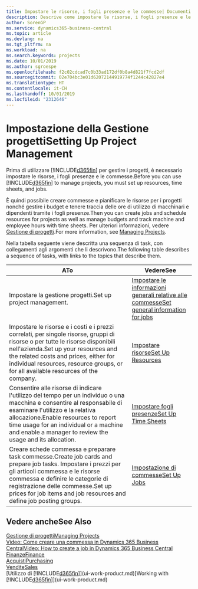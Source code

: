 ```yaml
---
title: Impostare le risorse, i fogli presenze e le commesse| Documenti Microsoft
description: Descrive come impostare le risorse, i fogli presenze e le commesse per gestire progetti.
author: SorenGP
ms.service: dynamics365-business-central
ms.topic: article
ms.devlang: na
ms.tgt_pltfrm: na
ms.workload: na
ms.search.keywords: projects
ms.date: 10/01/2019
ms.author: sgroespe
ms.openlocfilehash: f2c02cdcad7c0b33ad172df0b8a4d821f7fcd2df
ms.sourcegitcommit: 02e704bc3e01d62072144919774f1244c42827e4
ms.translationtype: HT
ms.contentlocale: it-CH
ms.lasthandoff: 10/01/2019
ms.locfileid: "2312646"
---
```

# <a name="setting-up-project-management"></a><span data-ttu-id="52faa-103">Impostazione della Gestione progetti</span><span class="sxs-lookup"><span data-stu-id="52faa-103">Setting Up Project Management</span></span>
<span data-ttu-id="52faa-104">Prima di utilizzare [!INCLUDE[d365fin](includes/d365fin_md.md)] per gestire i progetti, è necessario impostare le risorse, i fogli presenze e le commesse.</span><span class="sxs-lookup"><span data-stu-id="52faa-104">Before you can use [!INCLUDE[d365fin](includes/d365fin_md.md)] to manage projects, you must set up resources, time sheets, and jobs.</span></span>

<span data-ttu-id="52faa-105">È quindi possibile creare commesse e pianificare le risorse per i progetti nonché gestire i budget e tenere traccia delle ore di utilizzo di macchinari e dipendenti tramite i fogli presenze.</span><span class="sxs-lookup"><span data-stu-id="52faa-105">Then you can create jobs and schedule resources for projects as well as manage budgets and track machine and employee hours with time sheets.</span></span> <span data-ttu-id="52faa-106">Per ulteriori informazioni, vedere [Gestione di progetti](projects-manage-projects.md).</span><span class="sxs-lookup"><span data-stu-id="52faa-106">For more information, see [Managing Projects](projects-manage-projects.md).</span></span>  

<span data-ttu-id="52faa-107">Nella tabella seguente viene descritta una sequenza di task, con collegamenti agli argomenti che li descrivono.</span><span class="sxs-lookup"><span data-stu-id="52faa-107">The following table describes a sequence of tasks, with links to the topics that describe them.</span></span>

| <span data-ttu-id="52faa-108">A</span><span class="sxs-lookup"><span data-stu-id="52faa-108">To</span></span> | <span data-ttu-id="52faa-109">Vedere</span><span class="sxs-lookup"><span data-stu-id="52faa-109">See</span></span> |
| --- | --- |
| <span data-ttu-id="52faa-110">Impostare la gestione progetti.</span><span class="sxs-lookup"><span data-stu-id="52faa-110">Set up project management.</span></span>|[<span data-ttu-id="52faa-111">Impostare le informazioni generali relative alle commesse</span><span class="sxs-lookup"><span data-stu-id="52faa-111">Set general information for jobs</span></span>](projects-how-setup-jobs.md#to-set-general-information-for-jobs)|
| <span data-ttu-id="52faa-112">Impostare le risorse e i costi e i prezzi correlati, per singole risorse, gruppi di risorse o per tutte le risorse disponibili nell'azienda.</span><span class="sxs-lookup"><span data-stu-id="52faa-112">Set up your resources and the related costs and prices, either for individual resources, resource groups, or for all available resources of the company.</span></span> |[<span data-ttu-id="52faa-113">Impostare risorse</span><span class="sxs-lookup"><span data-stu-id="52faa-113">Set Up Resources</span></span>](projects-how-setup-resources.md) |
| <span data-ttu-id="52faa-114">Consentire alle risorse di indicare l'utilizzo del tempo per un individuo o una macchina e consentire al responsabile di esaminare l'utilizzo e la relativa allocazione.</span><span class="sxs-lookup"><span data-stu-id="52faa-114">Enable resources to report time usage for an individual or a machine and enable a manager to review the usage and its allocation.</span></span> |[<span data-ttu-id="52faa-115">Impostare fogli presenze</span><span class="sxs-lookup"><span data-stu-id="52faa-115">Set Up Time Sheets</span></span>](projects-how-setup-time-sheets.md) |
| <span data-ttu-id="52faa-116">Creare schede commessa e preparare task commesse.</span><span class="sxs-lookup"><span data-stu-id="52faa-116">Create job cards and prepare job tasks.</span></span> <span data-ttu-id="52faa-117">Impostare i prezzi per gli articoli commessa e le risorse commessa e definire le categorie di registrazione delle commesse.</span><span class="sxs-lookup"><span data-stu-id="52faa-117">Set up prices for job items and job resources and define job posting groups.</span></span> |[<span data-ttu-id="52faa-118">Impostazione di commesse</span><span class="sxs-lookup"><span data-stu-id="52faa-118">Set Up Jobs</span></span>](projects-how-setup-jobs.md) |

## <a name="see-also"></a><span data-ttu-id="52faa-119">Vedere anche</span><span class="sxs-lookup"><span data-stu-id="52faa-119">See Also</span></span>

[<span data-ttu-id="52faa-120">Gestione di progetti</span><span class="sxs-lookup"><span data-stu-id="52faa-120">Managing Projects</span></span>](projects-manage-projects.md)  
[<span data-ttu-id="52faa-121">Video: Come creare una commessa in Dynamics 365 Business Central</span><span class="sxs-lookup"><span data-stu-id="52faa-121">Video: How to create a job in Dynamics 365 Business Central</span></span>](https://www.youtube.com/watch?v=VqaPWr7BWmw)  
[<span data-ttu-id="52faa-122">Finanze</span><span class="sxs-lookup"><span data-stu-id="52faa-122">Finance</span></span>](finance.md)  
[<span data-ttu-id="52faa-123">Acquisti</span><span class="sxs-lookup"><span data-stu-id="52faa-123">Purchasing</span></span>](purchasing-manage-purchasing.md)  
[<span data-ttu-id="52faa-124">Vendite</span><span class="sxs-lookup"><span data-stu-id="52faa-124">Sales</span></span>](sales-manage-sales.md)  
<span data-ttu-id="52faa-125">[Utilizzo di [!INCLUDE[d365fin](includes/d365fin_md.md)]](ui-work-product.md)</span><span class="sxs-lookup"><span data-stu-id="52faa-125">[Working with [!INCLUDE[d365fin](includes/d365fin_md.md)]](ui-work-product.md)</span></span>  

